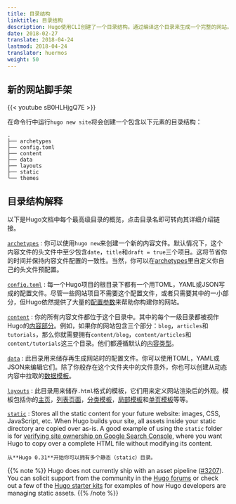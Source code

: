 ```yaml
---
title: 目录结构
linktitle: 目录结构
description: Hugo使用CLI创建了一个目录结构。通过编译这个目录来生成一个完整的网站。
date: 2018-02-27
translate: 2018-04-24
lastmod: 2018-04-24
translator: huermos
weight: 50
---
```


## 新的网站脚手架

{{< youtube sB0HLHjgQ7E >}}

在命令行中运行`hugo new site`将会创建一个包含以下元素的目录结构：

```
.
├── archetypes
├── config.toml
├── content
├── data
├── layouts
├── static
└── themes
```

## 目录结构解释

以下是Hugo文档中每个最高级目录的概览，点击目录名即可转向其详细介绍链接。

[`archetypes`](/content-management/archetypes/)
: 你可以使用`hugo new`来创建一个新的内容文件。默认情况下，这个内容文件的头文件中至少包含`date`，`title`和`draft = true`三个项目。这将节省你的时间并保持内容文件配置的一致性。当然，你可以在[archetypes](/content-management/archetypes/)里自定义你自己的头文件预配置。

[`config.toml`](/getting-started/configuration/)
: 每一个Hugo项目的根目录下都有一个用TOML，YAML或JSON写成的配置文件。尽管一些网站项目不需要这个配置文件，或者只需要其中的一小部分，但Hugo依然提供了大量的[配置参数](/getting-started/configuration/#配置参数)来帮助你构建你的网站。

[`content`](/content-management/organization/)
: 你的所有内容文件都位于这个目录中。其中的每个一级目录都被视作Hugo的[内容部分](/content-management/sections/)。例如，如果你的网站包含三个部分：`blog`，`articles`和`tutorials`，那么你就需要拥有`content/blog`，`content/articles`和`content/tutorials`这三个目录。他们都遵循默认的[内容类型](/content-management/types/)。

[`data`](/templates/data-templates/)
: 此目录用来储存再生成网站时的配置文件。你可以使用TOML，YAML或JSON来编辑它们。除了你般存在这个文件夹中的文件意外，你也可以创建从动态内容中拉取的[数据模板](/templates/data-templates/)。

[`layouts`](/templates/)
: 此目录用来储存`.html`格式的模板，它们用来定义网站渲染后的外观。模板包括你的[主页](/templates/homepage/)，[列表页面](/templates/list/)，[分类模板](templates/taxonomy-templates/)，[局部模板](/templates/partials/)和[单页模板](/templates/single-page-templates/)等等。

[`static`][]
: Stores all the static content for your future website: images, CSS, JavaScript, etc. When Hugo builds your site, all assets inside your static directory are copied over as-is. A good example of using the `static` folder is for [verifying site ownership on Google Search Console][searchconsole], where you want Hugo to copy over a complete HTML file without modifying its content.

```
从**Hugo 0.31**开始你可以拥有多个静态（static）目录。
```

{{% note %}}
Hugo does not currently ship with an asset pipeline ([#3207](https://github.com/gohugoio/hugo/issues/3207)). You can solicit support from the community in the [Hugo forums](https://discourse.gohugo.io) or check out a few of the [Hugo starter kits](/tools/starter-kits/) for examples of how Hugo developers are managing static assets.
{{% /note %}}

[`content`]: /content-management/organization/
[content section]: /content-management/sections/
[content types]: /content-management/types/
[data templates]: /templates/data-templates/
[homepage]: /templates/homepage/
[`layouts`]: /templates/
[`static`]: /content-management/static-files/
[lists]: /templates/list/
[pagevars]: /variables/page/
[partials]: /templates/partials/
[searchconsole]: https://support.google.com/analytics/answer/1142414?hl=en
[singles]: /templates/single-page-templates/
[starters]: /tools/starter-kits/
[taxonomies]: /content-management/taxonomies/
[taxonomy templates]: /templates/taxonomy-templates/
[types]: /content-management/types/
